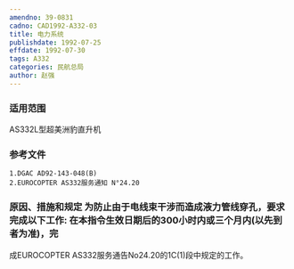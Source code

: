 ```yaml
---
amendno: 39-0831
cadno: CAD1992-A332-03
title: 电力系统
publishdate: 1992-07-25
effdate: 1992-07-30
tags: A332
categories: 民航总局
author: 赵强
---
```


### 适用范围 
AS332L型超美洲豹直升机

<!--more-->
### 参考文件
    1.DGAC AD92-143-048(B) 
    2.EUROCOPTER AS332服务通知 N°24.20 

### 原因、措施和规定     为防止由于电线束干涉而造成液力管线穿孔，要求完成以下工作:     在本指令生效日期后的300小时内或三个月内(以先到者为准)，完
成EUROCOPTER AS332服务通告No24.20的1C(1)段中规定的工作。
